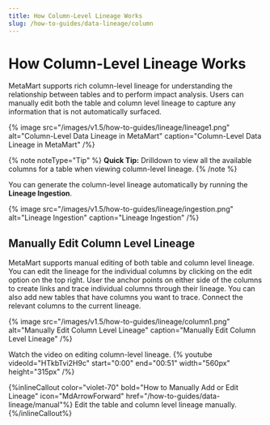 ```yaml
---
title: How Column-Level Lineage Works
slug: /how-to-guides/data-lineage/column
---
```


# How Column-Level Lineage Works

MetaMart supports rich column-level lineage for understanding the relationship between tables and to perform impact analysis. Users can manually edit both the table and column level lineage to capture any information that is not automatically surfaced.

{% image
src="/images/v1.5/how-to-guides/lineage/lineage1.png"
alt="Column-Level Data Lineage in MetaMart"
caption="Column-Level Data Lineage in MetaMart"
/%}

{% note noteType="Tip" %} **Quick Tip:** Drilldown to view all the available columns for a table when viewing column-level lineage. {% /note %}

You can generate the column-level lineage automatically by running the **Lineage Ingestion**.

{% image
src="/images/v1.5/how-to-guides/lineage/ingestion.png"
alt="Lineage Ingestion"
caption="Lineage Ingestion"
/%}

## Manually Edit Column Level Lineage

MetaMart supports manual editing of both table and column level lineage. You can edit the lineage for the individual columns by clicking on the edit option on the top right. User the anchor points on either side of the columns to create links and trace individual columns through their lineage. You can also add new tables that have columns you want to trace. Connect the relevant columns to the current lineage.

{% image
src="/images/v1.5/how-to-guides/lineage/column1.png"
alt="Manually Edit Column Level Lineage"
caption="Manually Edit Column Level Lineage"
/%}

Watch the video on editing column-level lineage.
{%  youtube videoId="HTkbTvi2H9c" start="0:00" end="00:51" width="560px" height="315px" /%}

{%inlineCallout
  color="violet-70"
  bold="How to Manually Add or Edit Lineage"
  icon="MdArrowForward"
  href="/how-to-guides/data-lineage/manual"%}
  Edit the table and column level lineage manually.
{%/inlineCallout%}